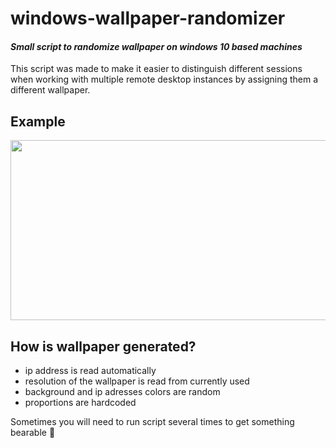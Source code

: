 # windows-wallpaper-randomizer
#### _Small script to randomize wallpaper on windows 10 based machines_

This script was made to make it easier to distinguish different sessions when working with multiple remote desktop instances by assigning them a different wallpaper.

## Example
<img src="https://user-images.githubusercontent.com/31797203/176733719-eb35f09b-4d7a-4027-9e22-9e26210f9f52.png" width="512" height="288" />

## How is wallpaper generated?
- ip address is read automatically
- resolution of the wallpaper is read from currently used 
- background and ip adresses colors are random
- proportions are hardcoded

Sometimes you will need to run script several times to get something bearable 🙈

